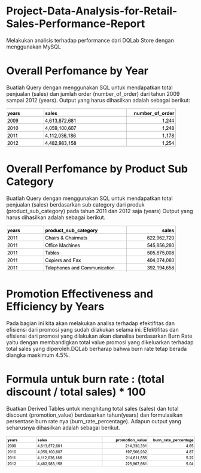 # Project-Data-Analysis-for-Retail-Sales-Performance-Report
Melakukan analisis terhadap performance dari DQLab Store dengan menggunakan MySQL

# Overall Perfomance by Year
Buatlah Query dengan menggunakan SQL untuk mendapatkan total penjualan (sales) dan jumlah order (number_of_order) dari tahun 2009 sampai 2012 (years). 
Output yang harus dihasilkan adalah sebagai berikut:

![alt text](https://raw.githubusercontent.com/ockysaputraa/Project-Data-Analysis-for-Retail-Sales-Performance-Report/main/Overall%20Performance%20by%20Year.png)

# Overall Perfomance by Product Sub Category
Buatlah Query dengan menggunakan SQL untuk mendapatkan total penjualan (sales) berdasarkan sub category dari produk (product_sub_category) pada tahun 2011 dan 2012 saja (years) 
Output yang harus dihasilkan adalah sebagai berikut.

![alt text](https://raw.githubusercontent.com/ockysaputraa/Project-Data-Analysis-for-Retail-Sales-Performance-Report/main/Overall%20Performance%20by%20Product%20Sub%20Category.png)

# Promotion Effectiveness and Efficiency by Years
Pada bagian ini kita akan melakukan analisa terhadap efektifitas dan efisiensi dari promosi yang sudah dilakukan selama ini.  Efektifitas dan efisiensi dari promosi yang dilakukan akan dianalisa berdasarkan Burn Rate yaitu dengan membandigkan total value promosi yang dikeluarkan terhadap total sales yang diperoleh.DQLab berharap bahwa burn rate tetap berada diangka maskimum 4.5%. 
   # Formula untuk burn rate : (total discount / total sales) * 100
Buatkan Derived Tables untuk menghitung total sales (sales) dan total discount (promotion_value) berdasarkan tahun(years) dan formulasikan persentase burn rate nya (burn_rate_percentage). Adapun output yang seharusnya dihasilkan adalah sebagai berikut.

![alt text](https://raw.githubusercontent.com/ockysaputraa/Project-Data-Analysis-for-Retail-Sales-Performance-Report/main/Promotion%20Effectiveness%20and%20Efficiency%20by%20Years.png)
